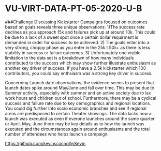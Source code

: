 # VU-VIRT-DATA-PT-05-2020-U-B

###Challenge
Discussing Kickstarter Campaigns focused on outcomes based on goals reveals three unique observations: 1)The success rate  declines as you approach 15k and failures pick up at around 10k. This could be due to a lack of a sweet spot once a certain dollar requirment is demanded in order for success to be achieved. 2) The goals enter into a very strong, choppy phase as you enter in the 25k t 50k+ as there is less stability in success or failure outcomes. 3) Unfortunately one visible limitation to the data set is a breakdown of how many individuals contributed to the success which may show further illustrate enthusiasm as another key driver of success. If you have a 2.5k kickstarter which 100 contributors, you could say enthsiasm was a strong key driver in success.


Concerning Launch date observations, the evidence seems to present that launch dates spike around May/June and fall over time. This may be due to Summer activity, especially with summer and an active society due to lax work hours and children out of school. Furthermore, there may be a cyclical success and failure rate due to key demographics and regional locations. You could dig further into socio economic branches and see if regional areas are predisposed to certain Theater showings. The data lacks how a launch was executed as even if everone launches around the same quarter or April, May, June there may be key details as to how the launch was executed and the circumstances again around enthusiasms and the total number of attendees who helps launch a campaign. 


https://github.com/kevinsconnolly/Kevin
